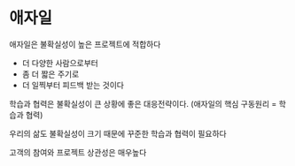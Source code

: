 # 애자일

애자일은 불확실성이 높은 프로젝트에 적합하다

- 더 다양한 사람으로부터
- 좀 더 짧은 주기로
- 더 일찍부터 피드백 받는 것이다

학습과 협력은 불확실성이 큰 상황에 좋은 대응전략이다. (애자일의 핵심 구동원리 = 학습과 협력)

우리의 삶도 불확실성이 크기 때문에 꾸준한 학습과 협력이 필요하다

고객의 참여와 프로젝트 상관성은 매우높다